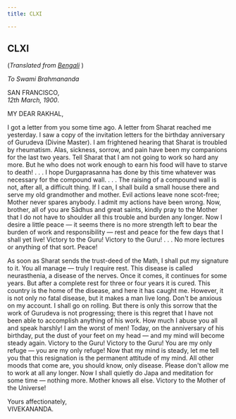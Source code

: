 ```yaml
---
title: CLXI

---
```





  

  


## CLXI

(*Translated from [Bengali](b8466e8161.pdf)* )

*To Swami Brahmananda*

SAN FRANCISCO,  
*12th March, 1900*.

MY DEAR RAKHAL,

I got a letter from you some time ago. A letter from Sharat reached me
yesterday. I saw a copy of the invitation letters for the birthday
anniversary of Gurudeva (Divine Master). I am frightened hearing that
Sharat is troubled by rheumatism. Alas, sickness, sorrow, and pain have
been my companions for the last two years. Tell Sharat that I am not
going to work so hard any more. But he who does not work enough to earn
his food will have to starve to death! . . . I hope Durgaprasanna has
done by this time whatever was necessary for the compound wall. . . .
The raising of a compound wall is not, after all, a difficult thing. If
I can, I shall build a small house there and serve my old grandmother
and mother. Evil actions leave none scot-free; Mother never spares
anybody. I admit my actions have been wrong. Now, brother, all of you
are Sâdhus and great saints, kindly pray to the Mother that I do not
have to shoulder all this trouble and burden any longer. Now I desire a
little peace — it seems there is no more strength left to bear the
burden of work and responsibility — rest and peace for the few days that
I shall yet live! Victory to the Guru! Victory to the Guru! . . . No
more lectures or anything of that sort. Peace!

As soon as Sharat sends the trust-deed of the Math, I shall put my
signature to it. You all manage — truly I require rest. This disease is
called neurasthenia, a disease of the nerves. Once it comes, it
continues for some years. But after a complete rest for three or four
years it is cured. This country is the home of the disease, and here it
has caught me. However, it is not only no fatal disease, but it makes a
man live long. Don't be anxious on my account. I shall go on rolling.
But there is only this sorrow that the work of Gurudeva is not
progressing; there is this regret that I have not been able to
accomplish anything of his work. How much I abuse you all and speak
harshly! I am the worst of men! Today, on the anniversary of his
birthday, put the dust of your feet on my head — and my mind will become
steady again. Victory to the Guru! Victory to the Guru! You are my only
refuge — you are my only refuge! Now that my mind is steady, let me tell
you that this resignation is the permanent attitude of my mind. All
other moods that come are, you should know, only disease. Please don't
allow me to work at all any longer. Now I shall quietly do Japa and
meditation for some time — nothing more. Mother knows all else. Victory
to the Mother of the Universe!

Yours affectionately,  
VIVEKANANDA.


